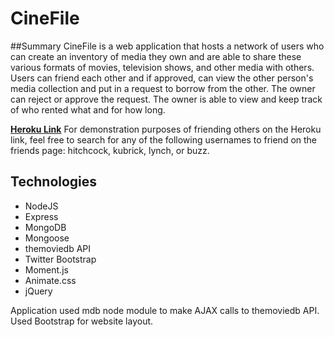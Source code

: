 # CineFile

##Summary
CineFile is a web application that hosts a network of users who can create an inventory of media they own and are able to share these various formats of movies, television shows, and other media with others. Users can friend each other and if approved, can view the other person's media collection and put in a request to borrow from the other. The owner can reject or approve the request. The owner is able to view and keep track of who rented what and for how long.


[**Heroku Link**](https://cinefile.herokuapp.com)
For demonstration purposes of friending others on the Heroku link, feel free to search for any of the following usernames to friend on the friends page: hitchcock, kubrick, lynch, or buzz.

## Technologies
* NodeJS
* Express
* MongoDB
* Mongoose
* themoviedb API
* Twitter Bootstrap
* Moment.js
* Animate.css
* jQuery

Application used mdb node module to make AJAX calls to themoviedb API. Used Bootstrap for website layout.
